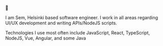 👋

<!--
**semosem/semosem** is a ✨ _special_ ✨ repository because its `README.md` (this file) appears on your GitHub profile.

Here are some ideas to get you started:


- 💬 Ask me about ...
- 📫 How to reach me: ...
- 😄 Pronouns: ...

-->

I am Sem, Helsinki based software engineer. I work in all areas regarding UI/UX development and writing APIs/NodeJS scripts.

Technologies I use most often include JavaScript, React, TypeScript, NodeJS, Vue, Angular, and some Java
